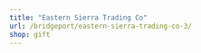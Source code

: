```yaml
---
title: "Eastern Sierra Trading Co"
url: /bridgeport/eastern-sierra-trading-co-3/
shop: gift
---
```

